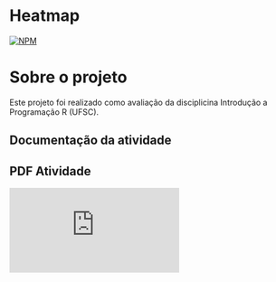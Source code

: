 # Heatmap
[![NPM](https://img.shields.io/npm/l/react)](https://github.com/CardosoEmanuela/Heatmap/edit/main/LICENSE) 

# Sobre o projeto

Este projeto foi realizado como avaliação da disciplicina Introdução a Programação R (UFSC).

## Documentação da atividade

## PDF Atividade
![Atividade](https://github.com/CardosoEmanuela/Heatmap/blob/main/Assets/Desafio.pdf) 




